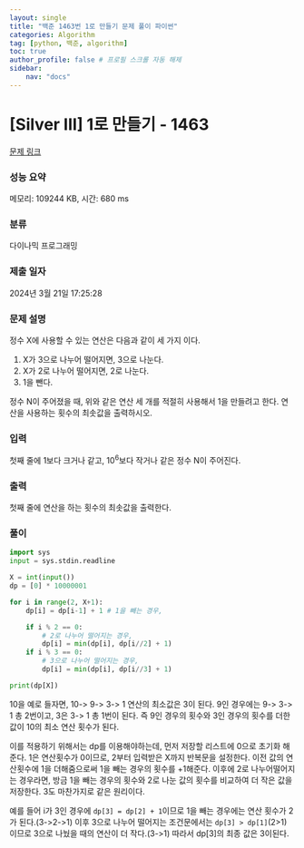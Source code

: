 ```yaml
---
layout: single
title: "백준 1463번 1로 만들기 문제 풀이 파이썬"
categories: Algorithm
tag: [python, 백준, algorithm]
toc: true
author_profile: false # 프로필 스크롤 자동 해제
sidebar:
    nav: "docs"
---
```


# [Silver III] 1로 만들기 - 1463 

[문제 링크](https://www.acmicpc.net/problem/1463) 

### 성능 요약

메모리: 109244 KB, 시간: 680 ms

### 분류

다이나믹 프로그래밍

### 제출 일자

2024년 3월 21일 17:25:28

### 문제 설명

<p>정수 X에 사용할 수 있는 연산은 다음과 같이 세 가지 이다.</p>

<ol>
	<li>X가 3으로 나누어 떨어지면, 3으로 나눈다.</li>
	<li>X가 2로 나누어 떨어지면, 2로 나눈다.</li>
	<li>1을 뺀다.</li>
</ol>

<p>정수 N이 주어졌을 때, 위와 같은 연산 세 개를 적절히 사용해서 1을 만들려고 한다. 연산을 사용하는 횟수의 최솟값을 출력하시오.</p>

### 입력 

 <p>첫째 줄에 1보다 크거나 같고, 10<sup>6</sup>보다 작거나 같은 정수 N이 주어진다.</p>

### 출력 

 <p>첫째 줄에 연산을 하는 횟수의 최솟값을 출력한다.</p>

### 풀이

~~~python
import sys
input = sys.stdin.readline

X = int(input())
dp = [0] * 10000001

for i in range(2, X+1):
    dp[i] = dp[i-1] + 1 # 1을 빼는 경우,

    if i % 2 == 0:
        # 2로 나누어 떨어지는 경우,
        dp[i] = min(dp[i], dp[i//2] + 1)
    if i % 3 == 0:
        # 3으로 나누어 떨어지는 경우,
        dp[i] = min(dp[i], dp[i//3] + 1)

print(dp[X])
~~~
<p>10을 예로 들자면, 10-> 9-> 3-> 1 연산의 최소값은 3이 된다. 9인 경우에는 9-> 3-> 1 총 2번이고, 3은 3-> 1 총 1번이 된다. 즉 9인 경우의 횟수와 3인 경우의 횟수를 더한 값이 10의 최소 연산 횟수가 된다.
<p>이를 적용하기 위해서는 dp를 이용해야하는데, 먼저 저장할 리스트에 0으로 초기화 해준다. 1은 연산횟수가 0이므로, 2부터 입력받은 X까지 반복문을 설정한다. 이전 값의 연산횟수에 1을 더해줌으로써 1을 빼는 경우의 횟수를 +1해준다. 이후에 2로 나누어떨어지는 경우라면, 방금 1을 빼는 경우의 횟수와 2로 나눈 값의 횟수를 비교하여 더 작은 값을 저장한다. 3도 마찬가지로 같은 원리이다.</p>
<p>예를 들어 i가 3인 경우에 <code>dp[3] = dp[2] + 1</code>이므로 1을 빼는 경우에는 연산 횟수가 2가 된다.(3->2->1) 이후 3으로 나누어 떨어지는 조건문에서는 <code>dp[3] > dp[1]</code>(2>1) 이므로 3으로 나눴을 때의 연산이 더 작다.(3->1) 따라서 dp[3]의 최종 값은 3이된다. </p>